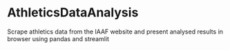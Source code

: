 # AthleticsDataAnalysis
Scrape athletics data from the IAAF website and present analysed results in browser using pandas and streamlit

